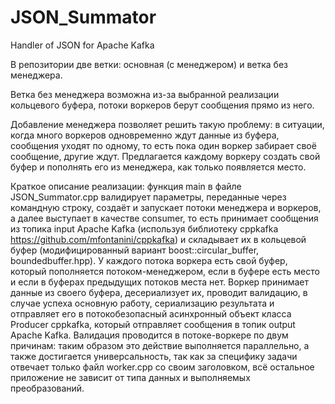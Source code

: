 # JSON_Summator
Handler of JSON for Apache Kafka

В репозитории две ветки: основная (с менеджером) и ветка без менеджера. 

Ветка без менеджера возможна из-за выбранной реализации кольцевого буфера, потоки воркеров берут сообщения прямо из него.

Добавление менеджера позволяет решить такую проблему: в ситуации, когда много воркеров одновременно ждут данные из буфера, сообщения уходят по одному, 
то есть пока один воркер забирает своё сообщение, другие ждут. Предлагается каждому воркеру создать свой буфер и пополнять его из менеджера, как только 
появляется место.

Краткое описание реализации: функция main в файле JSON_Summator.cpp валидирует параметры, переданные через командную строку, создаёт и запускает потоки 
менеджера и воркеров, а далее выступает в качестве consumer, то есть принимает сообщения из топика input Apache Kafka (используя библиотеку cppkafka https://github.com/mfontanini/cppkafka) и складывает их в кольцевой буфер (модифицированный вариант boost::circular_buffer, boundedbuffer.hpp). У каждого потока воркера есть свой буфер, который пополняется потоком-менеджером, если в буфере есть место и если в буферах предыдущих потоков места нет. Воркер принимает данные из своего буфера, десериализует их, проводит валидацию, в случае успеха основную работу, сериализацию результата и отправляет его в потокобезопасный асинхронный объект класса Producer cppkafka, который отправляет сообщения в топик output Apache Kafka. Валидация проводится в потоке-воркере по двум причинам: таким образом 
это действие выполняется параллельно, а также достигается универсальность, так как за специфику задачи отвечает только файл worker.cpp со своим заголовком, всё остальное приложение не зависит от типа данных и выполняемых преобразований.


